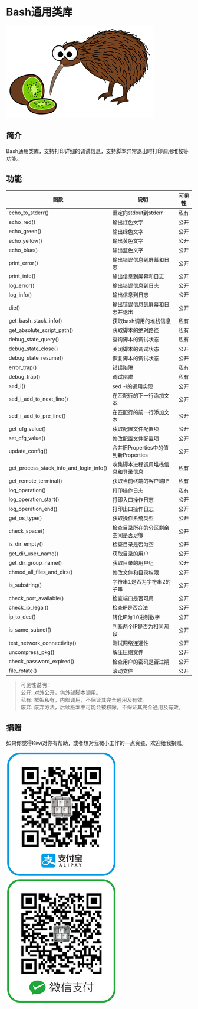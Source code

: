 # Bash通用类库

![kiwi and kiwi bird](images/kiwi_and_kiwi_bird.png)  

## 简介

Bash通用类库，支持打印详细的调试信息，支持脚本异常退出时打印调用堆栈等功能。  

## 功能

| 函数                                    | 说明                                 | 可见性 |
| --------------------------------------- | ------------------------------------ | ------ |
| echo_to_stderr()                        | 重定向stdout到stderr                 | 私有   |
| echo_red()                              | 输出红色文字                         | 公开   |
| echo_green()                            | 输出绿色文字                         | 公开   |
| echo_yellow()                           | 输出黄色文字                         | 公开   |
| echo_blue()                             | 输出蓝色文字                         | 公开   |
| print_error()                           | 输出错误信息到屏幕和日志             | 公开   |
| print_info()                            | 输出信息到屏幕和日志                 | 公开   |
| log_error()                             | 输出错误信息到日志                   | 公开   |
| log_info()                              | 输出信息到日志                       | 公开   |
| die()                                   | 输出错误信息到屏幕和日志并退出       | 公开   |
| get_bash_stack_info()                   | 获取bash调用的堆栈信息               | 私有   |
| get_absolute_script_path()              | 获取脚本的绝对路径                   | 私有   |
| debug_state_query()                     | 查询脚本的调试状态                   | 私有   |
| debug_state_close()                     | 关闭脚本的调试状态                   | 公开   |
| debug_state_resume()                    | 恢复脚本的调试状态                   | 公开   |
| error_trap()                            | 错误陷阱                             | 私有   |
| debug_trap()                            | 调试陷阱                             | 私有   |
| sed_i()                                 | sed -i的通用实现                     | 公开   |
| sed_i_add_to_next_line()                | 在匹配行的下一行添加文本             | 公开   |
| sed_i_add_to_pre_line()                 | 在匹配行的前一行添加文本             | 公开   |
| get_cfg_value()                         | 读取配置文件配置项                   | 公开   |
| set_cfg_value()                         | 修改配置文件配置项                   | 公开   |
| update_config()                         | 合并旧Properties中的值到新Properties | 公开   |
| get_process_stack_info_and_login_info() | 收集脚本进程调用堆栈信息和登录信息   | 私有   |
| get_remote_terminal()                   | 获取当前终端的客户端IP               | 私有   |
| log_operation()                         | 打印操作日志                         | 私有   |
| log_operation_start()                   | 打印入口操作日志                     | 公开   |
| log_operation_end()                     | 打印出口操作日志                     | 公开   |
| get_os_type()                           | 获取操作系统类型                     | 公开   |
| check_space()                           | 检查目录所在的分区剩余空间是否足够   | 公开   |
| is_dir_empty()                          | 检查目录是否为空                     | 公开   |
| get_dir_user_name()                     | 获取目录的用户                       | 公开   |
| get_dir_group_name()                    | 获取目录的用户组                     | 公开   |
| chmod_all_files_and_dirs()              | 修改文件和目录权限                   | 公开   |
| is_substring()                          | 字符串1是否为字符串2的子串           | 公开   |
| check_port_available()                  | 检查端口是否可用                     | 公开   |
| check_ip_legal()                        | 检查IP是否合法                       | 公开   |
| ip_to_dec()                             | 转化IP为10进制数字                   | 公开   |
| is_same_subnet()                        | 判断两个IP是否为相同网段             | 公开   |
| test_network_connectivity()             | 测试网络连通性                       | 公开   |
| uncompress_pkg()                        | 解压压缩文件                         | 公开   |
| check_password_expired()                | 检查用户的密码是否过期               | 公开   |
| file_rotate()                           | 滚动文件                             | 公开   |

> 可见性说明：  
> 公开: 对外公开，供外部脚本调用。  
> 私有: 框架私有，内部调用，不保证其完全通用及有效。  
> 废弃: 废弃方法，后续版本中可能会被移除，不保证其完全通用及有效。  

## 捐赠

如果你觉得Kiwi对你有帮助，或者想对我微小工作的一点资瓷，欢迎给我捐赠。  

<img src="images/qrcode_alipay.jpg"><img src="images/qrcode_wechat.jpg">  
